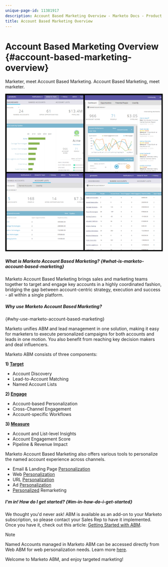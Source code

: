 ```yaml
---
unique-page-id: 11381917
description: Account Based Marketing Overview - Marketo Docs - Product Documentation
title: Account Based Marketing Overview
---
```


# Account Based Marketing Overview {#account-based-marketing-overview}

Marketer, meet Account Based Marketing. Account Based Marketing, meet marketer.

![](assets/photo-collage.png)

##### What is Marketo Account Based Marketing? {#what-is-marketo-account-based-marketing}

Marketo Account Based Marketing brings sales and marketing teams together to target and engage key accounts in a highly coordinated fashion, bridging the gap between account-centric strategy, execution and success - all within a single platform.

##### Why use Marketo Account Based Marketing?  
{#why-use-marketo-account-based-marketing}

Marketo unifies ABM and lead management in one solution, making it easy for marketers to execute personalized campaigns for both accounts and leads in one motion. You also benefit from reaching key decision makers and deal influencers.  
  
Marketo ABM consists of three components:

**1) [Target](http://docs.marketo.com/display/docs/target)**

* Account Discovery
* Lead-to-Account Matching
* Named Account Lists

**2) [Engage](http://docs.marketo.com/display/docs/engage)**

* Account-based Personalization
* Cross-Channel Engagement
* Account-specific Workflows

**3) [Measure](http://docs.marketo.com/display/docs/measure)**

* Account and List-level Insights
* Account Engagement Score
* Pipeline & Revenue Impact

Marketo Account Based Marketing also offers various tools to personalize the named account experience across channels.

* Email & Landing Page [Personalization](http://docs.marketo.com/display/DOCS/Personalization)
* Web [Personalization](http://docs.marketo.com/display/DOCS/Account-Based+Web+Marketing)
* URL [Personalization](http://docs.marketo.com/display/DOCS/Enable+Personalized+URLs+for+Your+Account)
* Ad [Personalization](http://docs.marketo.com/display/DOCS/Create+a+Custom+Audience+in+Facebook)
* [Personalized](http://docs.marketo.com/display/DOCS/Website+Retargeting) Remarketing

##### I'm in! How do I get started? {#im-in-how-do-i-get-started}

We thought you'd never ask! ABM is available as an add-on to your Marketo subscription, so please contact your Sales Rep to have it implemented. Once you have it, check out this article: [Getting Started with ABM](getting-started-with-abm.md).

>[!NOTE]
>
>Named Accounts managed in Marketo ABM can be accessed directly from Web ABM for web personalization needs. Learn more [here](http://docs.marketo.com/display/public/DOCS/Account-Based+Web+Marketing+with+ABM).

Welcome to Marketo ABM, and enjoy targeted marketing!
